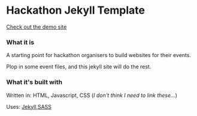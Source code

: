 # Hackathon Jekyll Template

[Check out the demo site](https://alex-cd.github.io/divide-and-concur/)

### What it is

A starting point for hackathon organisers to build websites for their events.

Plop in some event files, and this jekyll site will do the rest.


### What it's built with

Written in: HTML, Javascript, CSS
(_I don't think I need to link these..._)

Uses: [Jekyll](https://jekyllrb.com/),[SASS](https://sass-lang.com/)
